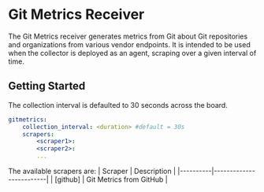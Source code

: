 # Git Metrics Receiver

<!-- status autogenerated section -->
<!-- end autogenerated section --> 

The Git Metrics receiver generates metrics from Git about Git repositories and 
organizations from various vendor endpoints. It is intended to be used
when the collector is deployed as an agent, scraping over a given interval of
time.

## Getting Started

The collection interval is defaulted to 30 seconds across the board. 

```yaml
gitmetrics:
    collection_interval: <duration> #default = 30s
    scrapers:
        <scraper1>:
        <scraper2>:
        ...
```

The available scrapers are:
| Scraper  | Description             |
|----------|-------------------------|
| [github] | Git Metrics from GitHub |

